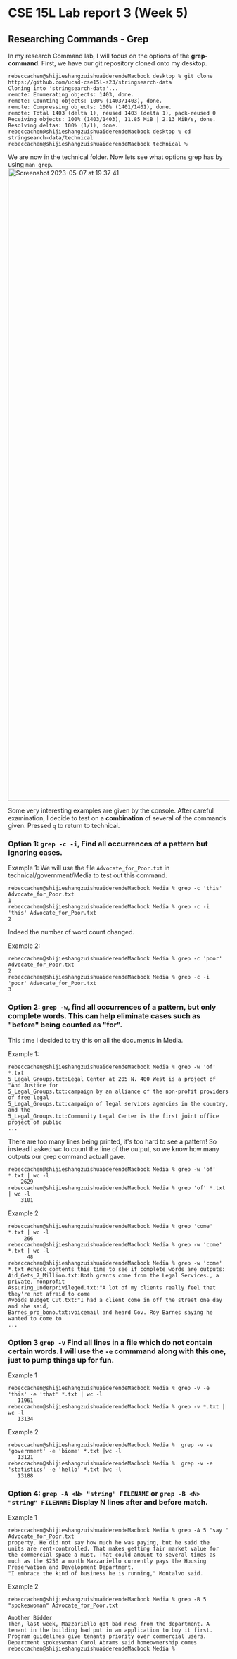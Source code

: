 # CSE 15L Lab report 3 (Week 5)

## Researching Commands - Grep 

In my research Command lab, I will focus on the options of the **grep-command**. 
First, we have our git repository cloned onto my desktop. 
```console
rebeccachen@shijieshangzuishuaiderendeMacbook desktop % git clone https://github.com/ucsd-cse15l-s23/stringsearch-data
Cloning into 'stringsearch-data'...
remote: Enumerating objects: 1403, done.
remote: Counting objects: 100% (1403/1403), done.
remote: Compressing objects: 100% (1401/1401), done.
remote: Total 1403 (delta 1), reused 1403 (delta 1), pack-reused 0
Receiving objects: 100% (1403/1403), 11.85 MiB | 2.13 MiB/s, done.
Resolving deltas: 100% (1/1), done.
rebeccachen@shijieshangzuishuaiderendeMacbook desktop % cd stringsearch-data/technical
rebeccachen@shijieshangzuishuaiderendeMacbook technical % 
```
We are now in the technical folder. Now lets see what options grep has by using ```man grep```. 
<img width="1437" alt="Screenshot 2023-05-07 at 19 37 41" src="https://user-images.githubusercontent.com/108894739/236721590-62eeb1f7-0481-4d22-b75d-f2172816a1f7.png">

Some very interesting examples are given by the console. After careful examination, I decide to test on a **combination** of several of the commands given. Pressed ```q``` to return to technical. 

### Option 1: ```grep -c -i```, Find all occurrences of a pattern but ignoring cases. 

Example 1: We will use the file ```Advocate_for_Poor.txt``` in technical/government/Media to test out this command. 
```console 
rebeccachen@shijieshangzuishuaiderendeMacbook Media % grep -c 'this' Advocate_for_Poor.txt 
1
rebeccachen@shijieshangzuishuaiderendeMacbook Media % grep -c -i 'this' Advocate_for_Poor.txt 
2
```
Indeed the number of word count changed.

Example 2: 
```console 
rebeccachen@shijieshangzuishuaiderendeMacbook Media % grep -c 'poor' Advocate_for_Poor.txt 
2
rebeccachen@shijieshangzuishuaiderendeMacbook Media % grep -c -i 'poor' Advocate_for_Poor.txt 
3
```

### Option 2: ```grep -w```, find all occurrences of a pattern, but only complete words. This can help eliminate cases such as "before" being counted as "for". 

This time I decided to try this on all the documents in Media. 

Example 1: 
```console 
rebeccachen@shijieshangzuishuaiderendeMacbook Media % grep -w 'of' *.txt 
5_Legal_Groups.txt:Legal Center at 205 N. 400 West is a project of "And Justice for
5_Legal_Groups.txt:campaign by an alliance of the non-profit providers of free legal
5_Legal_Groups.txt:campaign of legal services agencies in the country, and the
5_Legal_Groups.txt:Community Legal Center is the first joint office project of public
...
```

There are too many lines being printed, it's too hard to see a pattern! So instead I asked wc to count the line of the output, so we know how many outputs our grep command actuall gave. 
```console 
rebeccachen@shijieshangzuishuaiderendeMacbook Media % grep -w 'of' *.txt | wc -l 
    2629
rebeccachen@shijieshangzuishuaiderendeMacbook Media % grep 'of' *.txt | wc -l
    3101
```

Example 2 
```console 
rebeccachen@shijieshangzuishuaiderendeMacbook Media % grep 'come' *.txt | wc -l
     266
rebeccachen@shijieshangzuishuaiderendeMacbook Media % grep -w 'come' *.txt | wc -l
      48
rebeccachen@shijieshangzuishuaiderendeMacbook Media % grep -w 'come' *.txt #check contents this time to see if complete words are outputs:         
Aid_Gets_7_Million.txt:Both grants come from the Legal Services., a private, nonprofit
Assuring_Underprivileged.txt:"A lot of my clients really feel that they're not afraid to come
Avoids_Budget_Cut.txt:"I had a client come in off the street one day and she said,
Barnes_pro_bono.txt:voicemail and heard Gov. Roy Barnes saying he wanted to come to
...
```

### Option 3 ```grep -v``` Find all lines in a file which do not contain certain words. I will use the ```-e``` commmand along with this one, just to pump things up for fun. 

Example 1 
```console 
rebeccachen@shijieshangzuishuaiderendeMacbook Media % grep -v -e 'this' -e 'that' *.txt | wc -l
   11961
rebeccachen@shijieshangzuishuaiderendeMacbook Media % grep -v *.txt | wc -l
   13134
```

Example 2
```console 
rebeccachen@shijieshangzuishuaiderendeMacbook Media %  grep -v -e 'government' -e 'biome' *.txt |wc -l
   13121
rebeccachen@shijieshangzuishuaiderendeMacbook Media %  grep -v -e 'statistics' -e 'hello' *.txt |wc -l 
   13188
```

### Option 4:  ```grep -A <N> "string" FILENAME``` or  ```grep -B <N> "string" FILENAME``` Display N lines after and before match. 

Example 1
```console
rebeccachen@shijieshangzuishuaiderendeMacbook Media % grep -A 5 "say " Advocate_for_Poor.txt
property. He did not say how much he was paying, but he said the
units are rent-controlled. That makes getting fair market value for
the commercial space a must. That could amount to several times as
much as the $250 a month Mazzariello currently pays the Housing
Preservation and Development Department.
"I embrace the kind of business he is running," Montalvo said.
```
Example 2 
```console 
rebeccachen@shijieshangzuishuaiderendeMacbook Media % grep -B 5 "spokeswoman" Advocate_for_Poor.txt

Another Bidder
Then, last week, Mazzariello got bad news from the department. A
tenant in the building had put in an application to buy it first.
Program guidelines give tenants priority over commercial users.
Department spokeswoman Carol Abrams said homeownership comes
rebeccachen@shijieshangzuishuaiderendeMacbook Media % 
```
